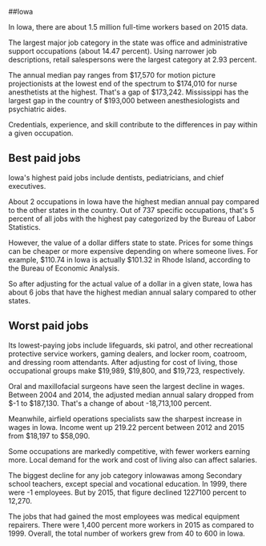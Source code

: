 

##Iowa

In Iowa, there are about 1.5 million full-time workers based on 2015 data.

The largest major job category in the state was office and administrative support occupations (about 14.47 percent). Using narrower job descriptions, retail salespersons were the largest category at 2.93 percent.
               
The annual median pay ranges from $17,570 for motion picture projectionists at the lowest end of the spectrum to  $174,010 for nurse anesthetists at the highest. That's a gap of $173,242. Mississippi has the largest gap in the country of $193,000 between anesthesiologists and psychiatric aides.
          
Credentials, experience, and skill contribute to the differences in pay within a given occupation.

## Best paid jobs
Iowa's highest paid jobs include <span class='occ_title_em'>dentists, pediatricians</span>, and <span class='occ_title_em'>chief executives</span>.
               
About 2 occupations in Iowa have the highest median annual pay compared to the other states in the country. Out of 737 specific occupations, that's 5 percent of all jobs with the highest pay categorized by the Bureau of Labor Statistics.
               
However, the value of a dollar differs state to state. Prices for some things can be cheaper or more expensive depending on where someone lives. For example, $110.74 in Iowa is actually $101.32 in Rhode Island, according to the Bureau of Economic Analysis.
               
So after adjusting for the actual value of a dollar in a given state, Iowa has about 6 jobs that have the highest median annual salary compared to other states.
               
## Worst paid jobs

Its lowest-paying jobs include <span class='occ_title_em'>lifeguards, ski patrol, and other recreational protective service workers</span>, <span class='occ_title_em'>gaming dealers</span>, and <span class='occ_title_em'>locker room, coatroom, and dressing room attendants</span>. After adjusting for cost of living, those occupational groups make $19,989,  $19,800, and  $19,723, respectively.
               
<span class='occ_title_em'>Oral and maxillofacial surgeons</span> have seen the largest decline in wages. Between 2004 and 2014, the adjusted median annual salary dropped from $-1 to $187,130. That's a change of about -18,713,100 percent.
               
Meanwhile, <span class='occ_title_em'>airfield operations specialists</span> saw the sharpest increase in wages in Iowa. Income went up 219.22 percent between 2012 and 2015 from $18,197 to $58,090.

Some occupations are markedly competitive, with fewer workers earning more. Local demand for the work and cost of living also can affect salaries.

            
The biggest decline for any job category inIowawas among <span class='occ_title_em'>Secondary school teachers, except special and vocational education</span>. In 1999, there were -1 employees. But by 2015, that figure declined 1227100 percent to 12,270. 
               
The jobs that had gained the most employees was medical equipment repairers. There were 1,400 percent more workers in 2015 as compared to 1999. Overall, the total number of workers grew from 40 to 600 in Iowa.
